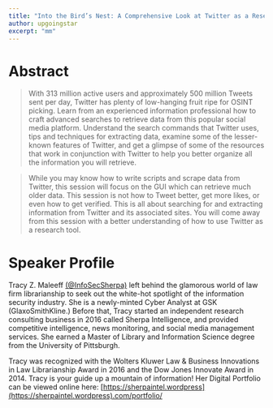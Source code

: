 ```yaml
---
title: "Into the Bird’s Nest: A Comprehensive Look at Twitter as a Research Tool"
author: upgoingstar
excerpt: "mm"
---
```

# Abstract

> With 313 million active users and approximately 500 million Tweets sent per day, Twitter has plenty of low-hanging fruit ripe for OSINT picking. Learn from an experienced information professional how to craft advanced searches to retrieve data from this popular social media platform. Understand the search commands that Twitter uses, tips and techniques for extracting data, examine some of the lesser-known features of Twitter, and get a glimpse of some of the resources that work in conjunction with Twitter to help you better organize all the information you will retrieve. 

> While you may know how to write scripts and scrape data from Twitter, this session will focus on the GUI which can retrieve much older data. This session is not how to Tweet better, get more likes, or even how to get verified. This is all about searching for and extracting information from Twitter and its associated sites. You will come away from this session with a better understanding of how to use Twitter as a research tool. 


# Speaker Profile

Tracy Z. Maleeff [(@InfoSecSherpa)](https://twitter.com/InfoSecSherpa) left behind the glamorous world of law firm librarianship to seek out the white-hot spotlight of the information security industry. She is a newly-minted Cyber Analyst at GSK (GlaxoSmithKline.) Before that, Tracy started an independent research consulting business in 2016 called Sherpa Intelligence, and provided competitive intelligence, news monitoring, and social media management services. She earned a Master of Library and Information Science degree from the University of Pittsburgh.

Tracy was recognized with the Wolters Kluwer Law & Business Innovations in Law Librarianship Award in 2016 and the Dow Jones Innovate Award in 2014. Tracy is your guide up a mountain of information! Her Digital Portfolio can be viewed online here: [https://sherpaintel.wordpress](https://sherpaintel.wordpress).com/portfolio/